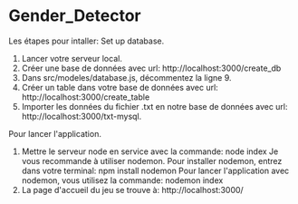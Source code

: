 # Gender_Detector
Les étapes pour intaller:
Set up database.
1. Lancer votre serveur local.
2. Créer une base de données avec url: http://localhost:3000/create_db
3. Dans src/modeles/database.js, décommentez la ligne 9.
4. Créer un table dans votre base de données avec url: http://localhost:3000/create_table
5. Importer les données du fichier .txt en notre base de données avec url: http://localhost:3000/txt-mysql.

Pour lancer l'application.
1. Mettre le serveur node en service avec la commande: node index
Je vous recommande à utiliser nodemon. Pour installer nodemon, entrez dans votre terminal: npm install nodemon
Pour lancer l'application avec nodemon, vous utilisez la commande: nodemon index
2. La page d'accueil du jeu se trouve à: http://localhost:3000/
